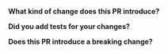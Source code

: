 <!-- Thanks for submitting a pull request! Please provide enough information so that others can review your pull request. -->
<!-- Explain the **motivation** for making this change. What existing problem does the pull request solve? -->
<!-- Try to link to an open issue for more information. -->


<!-- In addition to that please answer these questions: -->

**What kind of change does this PR introduce?**

<!-- E.g. a bugfix, feature, refactoring, build related change, etc… -->

**Did you add tests for your changes?**

<!-- Note that if your changes decrease coverage, we won't merge them without tests -->
<!-- Also note that tests are required for big or important PR's -->

**Does this PR introduce a breaking change?**

<!-- If this PR introduces a breaking change, please describe the impact and a migration path for existing applications. -->
